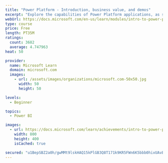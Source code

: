 ```yaml
---
title: "Power Platform - Introduction, business value, and demos"
excerpt: "Explore the capabilities of Power Platform applications, as seen in demonstrations and customer case studies."
webUrl: https://docs.microsoft.com/en-us/learn/modules/intro-to-power-platform-mba/
type: course
price: Free
length: PT35M
ratings:
  count: 3682
  average: 4.747963
heat: 50

provider:
  name: Microsoft Learn
  domain: microsoft.com
  images:
    - url: /assets/images/organizations/microsoft.com-50x50.jpg
      width: 50
      height: 50

levels:
  - Beginner

topics:
  - Power BI

images:
  - url: https://docs.microsoft.com/learn/achievements/intro-to-power-platform-social.png
    width: 800
    height: 400
    isCached: true

secured: "u1BepSBZ2a0h/gwMMt9lskHAQ15kPlGB3Q8T171k9KR5FWn6K5bbb0hixUAvBOV2MXmSyX4hLcaHLSfDyNEJ0E5u/jOR7iR3QhG9Yx9PAUAy5v+6xdcnmG62PHwC4M/zS0ZtaqMHEX8AeigD4SbDWyUWJopHZOkqTJyqn6VYYh1XlTFaT5B2956BxBos5XpNJhnUA4PJjLAJu1GieVrm4qCkbrS4HqefBzIpjPpaNmPvkAtL7xmxC8ij5OpW7dCP7n7ys56eoFfkm5+gf7ETDa89C/pSmsSoAZAixleSgIF0220woUZDkgf8jyHGtHVu/Q42FzXX26P1ibcZWqZKFPlcH9SeQ0c5b0pO4QH9D2u8hZK2blh49bwOIqQuEKDCkd4Jutypq7l6loz1C1tHxI63eazJMwxMNFldSdb0bo8=;iEZd48zkR2ElaHRgk3QQJg=="
---
```


